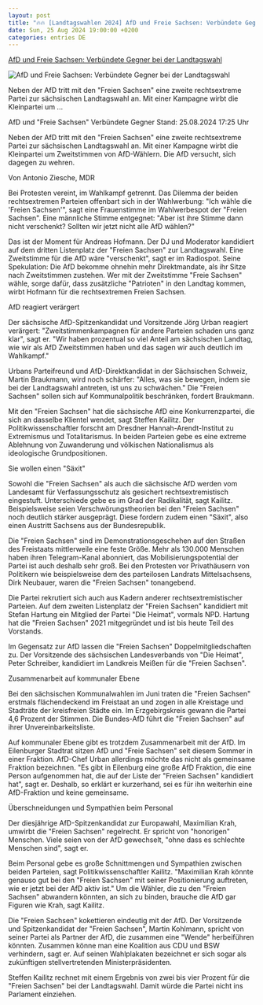 ```yaml
---
layout: post
title: "🔥🔥 [Landtagswahlen 2024] AfD und Freie Sachsen: Verbündete Gegner bei der Landtagswahl"
date: Sun, 25 Aug 2024 19:00:00 +0200
categories: entries DE
---
```

[AfD und Freie Sachsen: Verbündete Gegner bei der Landtagswahl](https://www.tagesschau.de/inland/innenpolitik/landtagswahl-freie-sachsen-100.html)

![AfD und Freie Sachsen: Verbündete Gegner bei der Landtagswahl](https://images.tagesschau.de/image/c4342b0c-807f-4286-adf7-3cdd5eaa5f0d/AAABkXQj-Jg/AAABkUqnCZ0/16x9-1280/wahlplakat-freie-sachsen-100.jpg)

Neben der AfD tritt mit den "Freien Sachsen" eine zweite rechtsextreme Partei zur sächsischen Landtagswahl an. Mit einer Kampagne wirbt die Kleinpartei um ...

AfD und "Freie Sachsen" Verbündete Gegner Stand: 25.08.2024 17:25 Uhr

Neben der AfD tritt mit den "Freien Sachsen" eine zweite rechtsextreme Partei zur sächsischen Landtagswahl an. Mit einer Kampagne wirbt die Kleinpartei um Zweitstimmen von AfD-Wählern. Die AfD versucht, sich dagegen zu wehren.

Von Antonio Ziesche, MDR

Bei Protesten vereint, im Wahlkampf getrennt. Das Dilemma der beiden rechtsextremen Parteien offenbart sich in der Wahlwerbung: "Ich wähle die 'Freien Sachsen'", sagt eine Frauenstimme im Wahlwerbespot der "Freien Sachsen". Eine männliche Stimme entgegnet: "Aber ist ihre Stimme dann nicht verschenkt? Sollten wir jetzt nicht alle AfD wählen?"

Das ist der Moment für Andreas Hofmann. Der DJ und Moderator kandidiert auf dem dritten Listenplatz der "Freien Sachsen" zur Landtagswahl. Eine Zweitstimme für die AfD wäre "verschenkt", sagt er im Radiospot. Seine Spekulation: Die AfD bekomme ohnehin mehr Direktmandate, als ihr Sitze nach Zweitstimmen zustehen. Wer mit der Zweitstimme "Freie Sachsen" wähle, sorge dafür, dass zusätzliche "Patrioten" in den Landtag kommen, wirbt Hofmann für die rechtsextremen Freien Sachsen.

AfD reagiert verärgert

Der sächsische AfD-Spitzenkandidat und Vorsitzende Jörg Urban reagiert verärgert: "Zweitstimmenkampagnen für andere Parteien schaden uns ganz klar", sagt er. "Wir haben prozentual so viel Anteil am sächsischen Landtag, wie wir als AfD Zweitstimmen haben und das sagen wir auch deutlich im Wahlkampf."

Urbans Parteifreund und AfD-Direktkandidat in der Sächsischen Schweiz, Martin Braukmann, wird noch schärfer: "Alles, was sie bewegen, indem sie bei der Landtagswahl antreten, ist uns zu schwächen." Die "Freien Sachsen" sollen sich auf Kommunalpolitik beschränken, fordert Braukmann.

Mit den "Freien Sachsen" hat die sächsische AfD eine Konkurrenzpartei, die sich an dasselbe Klientel wendet, sagt Steffen Kailitz. Der Politikwissenschaftler forscht am Dresdner Hannah-Arendt-Institut zu Extremismus und Totalitarismus. In beiden Parteien gebe es eine extreme Ablehnung von Zuwanderung und völkischen Nationalismus als ideologische Grundpositionen.

Sie wollen einen "Säxit"

Sowohl die "Freien Sachsen" als auch die sächsische AfD werden vom Landesamt für Verfassungsschutz als gesichert rechtsextremistisch eingestuft. Unterschiede gebe es im Grad der Radikalität, sagt Kailitz. Beispielsweise seien Verschwörungstheorien bei den "Freien Sachsen" noch deutlich stärker ausgeprägt. Diese fordern zudem einen "Säxit", also einen Austritt Sachsens aus der Bundesrepublik.

Die "Freien Sachsen" sind im Demonstrationsgeschehen auf den Straßen des Freistaats mittlerweile eine feste Größe. Mehr als 130.000 Menschen haben ihren Telegram-Kanal abonniert, das Mobilisierungspotential der Partei ist auch deshalb sehr groß. Bei den Protesten vor Privathäusern von Politikern wie beispielsweise dem des parteilosen Landrats Mittelsachsens, Dirk Neubauer, waren die "Freien Sachsen" tonangebend.

Die Partei rekrutiert sich auch aus Kadern anderer rechtsextremistischer Parteien. Auf dem zweiten Listenplatz der "Freien Sachsen" kandidiert mit Stefan Hartung ein Mitglied der Partei "Die Heimat", vormals NPD. Hartung hat die "Freien Sachsen" 2021 mitgegründet und ist bis heute Teil des Vorstands.

Im Gegensatz zur AfD lassen die "Freien Sachsen" Doppelmitgliedschaften zu. Der Vorsitzende des sächsischen Landesverbands von "Die Heimat", Peter Schreiber, kandidiert im Landkreis Meißen für die "Freien Sachsen".

Zusammenarbeit auf kommunaler Ebene

Bei den sächsischen Kommunalwahlen im Juni traten die "Freien Sachsen" erstmals flächendeckend im Freistaat an und zogen in alle Kreistage und Stadträte der kreisfreien Städte ein. Im Erzgebirgskreis gewann die Partei 4,6 Prozent der Stimmen. Die Bundes-AfD führt die "Freien Sachsen" auf ihrer Unvereinbarkeitsliste.

Auf kommunaler Ebene gibt es trotzdem Zusammenarbeit mit der AfD. Im Eilenburger Stadtrat sitzen AfD und "Freie Sachsen" seit diesem Sommer in einer Fraktion. AfD-Chef Urban allerdings möchte das nicht als gemeinsame Fraktion bezeichnen. "Es gibt in Eilenburg eine große AfD Fraktion, die eine Person aufgenommen hat, die auf der Liste der "Freien Sachsen" kandidiert hat", sagt er. Deshalb, so erklärt er kurzerhand, sei es für ihn weiterhin eine AfD-Fraktion und keine gemeinsame.

Überschneidungen und Sympathien beim Personal

Der diesjährige AfD-Spitzenkandidat zur Europawahl, Maximilian Krah, umwirbt die "Freien Sachsen" regelrecht. Er spricht von "honorigen" Menschen. Viele seien von der AfD gewechselt, "ohne dass es schlechte Menschen sind", sagt er.

Beim Personal gebe es große Schnittmengen und Sympathien zwischen beiden Parteien, sagt Politikwissenschaftler Kailitz. "Maximilian Krah könnte genauso gut bei den "Freien Sachsen" mit seiner Positionierung auftreten, wie er jetzt bei der AfD aktiv ist." Um die Wähler, die zu den "Freien Sachsen" abwandern könnten, an sich zu binden, brauche die AfD gar Figuren wie Krah, sagt Kailitz.

Die "Freien Sachsen" kokettieren eindeutig mit der AfD. Der Vorsitzende und Spitzenkandidat der "Freien Sachsen", Martin Kohlmann, spricht von seiner Partei als Partner der AfD, die zusammen eine "Wende" herbeiführen könnten. Zusammen könne man eine Koalition aus CDU und BSW verhindern, sagt er. Auf seinen Wahlplakaten bezeichnet er sich sogar als zukünftigen stellvertretenden Ministerpräsidenten.

Steffen Kailitz rechnet mit einem Ergebnis von zwei bis vier Prozent für die "Freien Sachsen" bei der Landtagswahl. Damit würde die Partei nicht ins Parlament einziehen.


